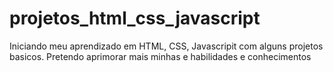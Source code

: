 # projetos_html_css_javascript
Iniciando meu aprendizado em HTML, CSS, Javascripit com alguns projetos basicos.
Pretendo aprimorar mais minhas e habilidades e conhecimentos

